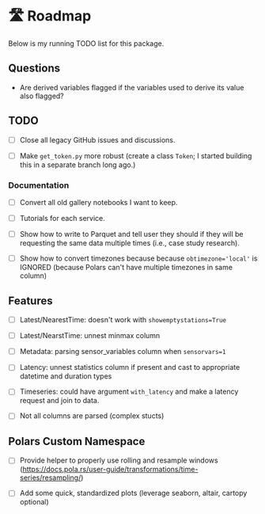 # 🛣️ Roadmap

Below is my running TODO list for this package.

## Questions

- Are derived variables flagged if the variables used to derive its value also flagged?

## TODO

- [ ] Close all legacy GitHub issues and discussions.

- [ ] Make `get_token.py` more robust (create a class `Token`; I started building this in a separate branch long ago.)

### Documentation

- [ ] Convert all old gallery notebooks I want to keep.

- [ ] Tutorials for each service.

- [ ] Show how to write to Parquet and tell user they should if they will be requesting the same data multiple times (i.e., case study research).

- [ ] Show how to convert timezones because because `obtimezone='local'` is IGNORED (because Polars can't have multiple timezones in same column)

## Features

- [ ] Latest/NearestTime: doesn't work with `showemptystations=True`

- [ ] Latest/NearstTime: unnest minmax column

- [ ] Metadata: parsing sensor_variables column when `sensorvars=1`

- [ ] Latency: unnest statistics column if present and cast to appropriate datetime and duration types

- [ ] Timeseries: could have argument `with_latency` and make a latency request and join to data.

- [ ] Not all columns are parsed (complex stucts)

## Polars Custom Namespace

- [ ] Provide helper to properly use rolling and resample windows (https://docs.pola.rs/user-guide/transformations/time-series/resampling/)

- [ ] Add some quick, standardized plots (leverage seaborn, altair, cartopy optional)
